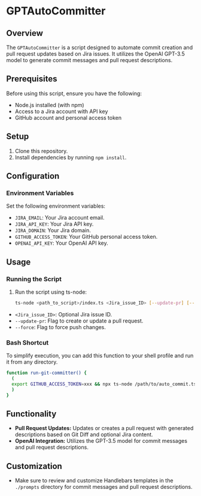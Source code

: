 # GPTAutoCommitter

## Overview
The `GPTAutoCommitter` is a script designed to automate commit creation and pull request updates based on Jira issues. It utilizes the OpenAI GPT-3.5 model to generate commit messages and pull request descriptions.

## Prerequisites
Before using this script, ensure you have the following:

- Node.js installed (with npm)
- Access to a Jira account with API key
- GitHub account and personal access token

## Setup
1. Clone this repository.
2. Install dependencies by running `npm install`.

## Configuration
### Environment Variables
Set the following environment variables:

- `JIRA_EMAIL`: Your Jira account email.
- `JIRA_API_KEY`: Your Jira API key.
- `JIRA_DOMAIN`: Your Jira domain.
- `GITHUB_ACCESS_TOKEN`: Your GitHub personal access token.
- `OPENAI_API_KEY`: Your OpenAI API key.

## Usage
### Running the Script
1. Run the script using ts-node:
   ```bash
   ts-node <path_to_script>/index.ts <Jira_issue_ID> [--update-pr] [--force]
   ```
  - `<Jira_issue_ID>`: Optional Jira issue ID.
  - `--update-pr`: Flag to create or update a pull request.
  - `--force`: Flag to force push changes.

### Bash Shortcut

To simplify execution, you can add this function to your shell profile and run it from any directory.

```bash
function run-git-committer() {
  (
  export GITHUB_ACCESS_TOKEN=xxx && npx ts-node /path/to/auto_commit.ts "$@"
  )
}
```

## Functionality
- **Pull Request Updates:** Updates or creates a pull request with generated descriptions based on Git Diff and optional Jira content.
- **OpenAI Integration:** Utilizes the GPT-3.5 model for commit messages and pull request descriptions.

## Customization
- Make sure to review and customize Handlebars templates in the `./prompts` directory for commit messages and pull request descriptions.